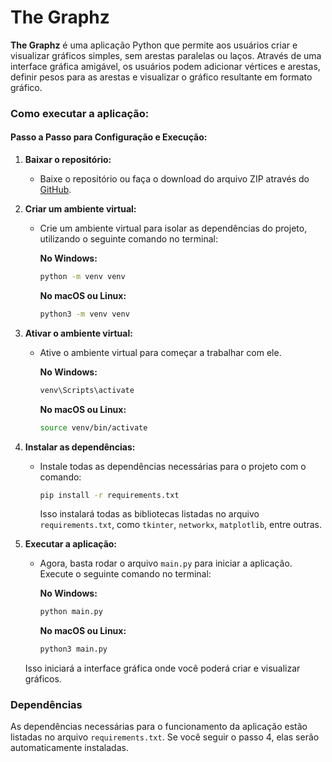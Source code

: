 # The Graphz

**The Graphz** é uma aplicação Python que permite aos usuários criar e visualizar gráficos simples, sem arestas paralelas ou laços. Através de uma interface gráfica amigável, os usuários podem adicionar vértices e arestas, definir pesos para as arestas e visualizar o gráfico resultante em formato gráfico.

### Como executar a aplicação:

#### Passo a Passo para Configuração e Execução:

1. **Baixar o repositório:**
   - Baixe o repositório ou faça o download do arquivo ZIP através do [GitHub](#).

2. **Criar um ambiente virtual:**
   - Crie um ambiente virtual para isolar as dependências do projeto, utilizando o seguinte comando no terminal:

     **No Windows:**
     ```bash
     python -m venv venv
     ```

     **No macOS ou Linux:**
     ```bash
     python3 -m venv venv
     ```

3. **Ativar o ambiente virtual:**
   - Ative o ambiente virtual para começar a trabalhar com ele.

     **No Windows:**
     ```bash
     venv\Scripts\activate
     ```

     **No macOS ou Linux:**
     ```bash
     source venv/bin/activate
     ```

4. **Instalar as dependências:**
   - Instale todas as dependências necessárias para o projeto com o comando:

     ```bash
     pip install -r requirements.txt
     ```

     Isso instalará todas as bibliotecas listadas no arquivo `requirements.txt`, como `tkinter`, `networkx`, `matplotlib`, entre outras.

5. **Executar a aplicação:**
   - Agora, basta rodar o arquivo `main.py` para iniciar a aplicação. Execute o seguinte comando no terminal:

     **No Windows:**
     ```bash
     python main.py
     ```

     **No macOS ou Linux:**
     ```bash
     python3 main.py
     ```

   Isso iniciará a interface gráfica onde você poderá criar e visualizar gráficos.

### Dependências

As dependências necessárias para o funcionamento da aplicação estão listadas no arquivo `requirements.txt`. Se você seguir o passo 4, elas serão automaticamente instaladas.

